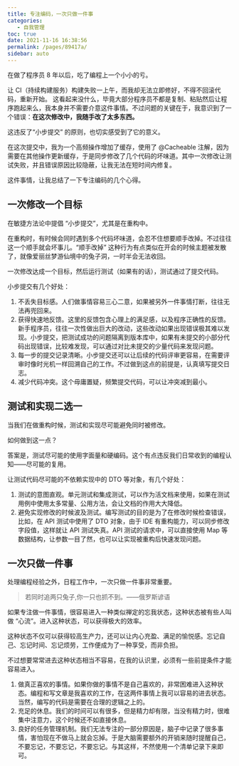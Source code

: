 ```yaml
---
title: 专注编码，一次只做一件事
categories: 
   - 自我管理
toc: true
date: 2021-11-16 16:38:56
permalink: /pages/89417a/
sidebar: auto
---
```


在做了程序员 8 年以后，吃了编程上一个小小的亏。

让 CI（持续构建服务）构建失败一上午，而我却无法立即修好，不得不回滚代码，重新开始。
这看起来没什么，毕竟大部分程序员不都是复制、粘贴然后让程序跑起来么，我本身并不需要介意这件事情。不过问题的关键在于，我意识到了一个错误：**在这次修改中，我随手改了太多东西。**

这违反了“小步提交” 的原则，也切实感受到了它的意义。

在这次提交中，我为一个高频操作增加了缓存，使用了 @Cacheable 注解，因为需要在其他操作更新缓存，于是同步修改了几个代码的坏味道。其中一次修改让测试失败，并且错误原因比较隐蔽，让我无法在短时间内修复。

这件事情，让我总结了一下专注编码的几个心得。

## 一次修改一个目标

在敏捷方法论中提倡 “小步提交”，尤其是在重构中。

在重构时，有时候会同时遇到多个代码坏味道，会忍不住想要顺手改掉。不过往往这一个顺手就会坏事儿。“顺手改掉” 这种行为有点类似在开会的时候主题被发散了，就像爱丽丝梦游仙境中的兔子洞，一时半会无法收回。

一次修改达成一个目标，然后运行测试（如果有的话），测试通过了提交代码。

小步提交有几个好处：

1. 不丢失目标感。人们做事情容易三心二意，如果被另外一件事情打断，往往无法再兜回来。
2. 获得快速地反馈。这里的反馈包含心理上的满足感，以及程序正确性的反馈。新手程序员，往往一次性做出巨大的改动，这些改动如果出现错误极其难以发现。小步提交，把测试成功的问题隔离到版本库中，如果有未提交的小部分代码出现错误，比较难发现，可以通过对比未提交的少量代码来发现问题。
3. 每一步的提交记录清晰。小步提交还可以让后续的代码评审更容易，在需要评审时像时光机一样回溯自己的工作。不过做到这点的前提是，认真填写提交日志。
4. 减少代码冲突。这个毋庸置疑，频繁提交代码，可以让冲突减到最小。

## 测试和实现二选一

当我们在做重构时候，测试和实现尽可能避免同时被修改。

如何做到这一点？

答案是，测试尽可能的使用字面量和硬编码。这个有点违反我们日常收到的编程认知——尽可能的复用。

让测试代码尽可能的不依赖实现中的 DTO 等对象，有几个好处：

1. 测试的意图直观。单元测试和集成测试，可以作为活文档来使用，如果在测试用例中使用太多常量、公用方法，会让文档的作用大大降低。
2. 避免实现修改的时候波及测试。编写测试的目的是为了在修改时候检查错误，比如，在 API 测试中使用了 DTO 对象，由于 IDE 有重构能力，可以同步修改字段值，这样就让 API 测试失真。API 测试的请求中，可以直接使用 Map 等数据结构，让参数一目了然，也可以让实现被重构后快速发现问题。



## 一次只做一件事

处理编程经验之外，日程工作中，一次只做一件事非常重要。

> 若同时追两只兔子,你一只也抓不到。——俄罗斯谚语

如果专注做一件事情，很容易进入一种类似禅定的忘我状态，这种状态被有些人叫做 “心流”。进入这种状态，可以获得极大的效率。

这种状态不仅可以获得较高生产力，还可以让内心充盈、满足的愉悦感。忘记自己、忘记时间、忘记烦劳，工作便成为了一种享受，而非负担。

不过想要常常进去这种状态相当不容易，在我的认识里，必须有一些前提条件才能容易进入。

1. 做真正喜欢的事情。如果你做的事情不是自己喜欢的，非常困难进入这种状态。编程和写文章是我喜欢的工作，在这两件事情上我可以容易的进去状态。当然，编写的代码是需要在合理的逻辑之上的。
2. 充足的休息。我们的时间可以有很多，但是精力却有限，当没有精力时，很难集中注意力，这个时候还不如直接休息。
3. 良好的任务管理机制。我们无法专注的一部分原因是，脑子中记录了很多事情，害怕现在不做马上就会忘掉。于是大脑需要额外的开销来随时提醒自己，不要忘记，不要忘记，不要忘记。与其这样，不然使用一个清单记录下来即可。

